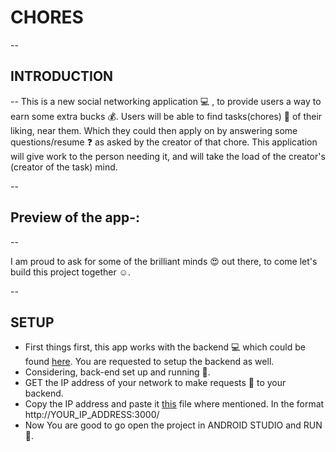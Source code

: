 # CHORES
--
## INTRODUCTION
--
This is a new social networking application :computer: , to provide users a way to earn some extra bucks :moneybag:.
Users will be able to find tasks(chores) :memo: of their liking, near them. Which they could then apply on by answering some questions/resume :question: as asked by the creator of that chore.
This application will give work to the person needing it, and will take the load of the creator's (creator of the task) mind.

--
## Preview of the app-:

--

I am proud to ask for some of the brilliant minds :heart_eyes: out there, to come let's build this project together :relaxed:.

--

## SETUP
* First things first, this app works with the backend :computer: which could be found [here](https://github.com/anikettyagi13/Chores-backend). You are requested to setup the backend as well.
* Considering, back-end set up and running :running:.
* GET the IP address of your network to make requests :postbox: to your backend.
* Copy the IP address and paste it [this](https://github.com/anikettyagi13/Chores/blob/master/app/src/main/java/com/example/chores/Api/RetrofitBuilder.kt) file where mentioned. In the format http://YOUR_IP_ADDRESS:3000/
* Now You are good to go open the project in ANDROID STUDIO and RUN :blue_heart:.



